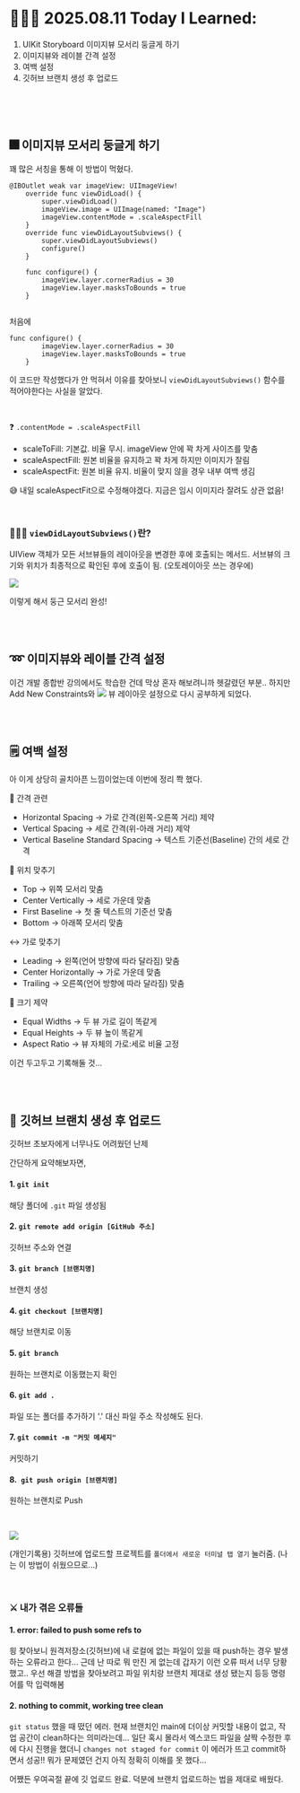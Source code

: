 # 👩🏻‍💻 2025.08.11 Today I Learned:

1. UIKit Storyboard 이미지뷰 모서리 둥글게 하기
2. 이미지뷰와 레이블 간격 설정
3. 여백 설정
4. 깃허브 브랜치 생성 후 업로드

<br>
<br>
<br>

## 🎆 이미지뷰 모서리 둥글게 하기
꽤 많은 서칭을 통해 이 방법이 먹혔다.
```
@IBOutlet weak var imageView: UIImageView!
    override func viewDidLoad() {
        super.viewDidLoad()
        imageView.image = UIImage(named: "Image")
        imageView.contentMode = .scaleAspectFill
    }
    override func viewDidLayoutSubviews() {
        super.viewDidLayoutSubviews()
        configure()
    }

    func configure() {
        imageView.layer.cornerRadius = 30
        imageView.layer.masksToBounds = true
    }
    
```

처음에 
```
func configure() {
        imageView.layer.cornerRadius = 30
        imageView.layer.masksToBounds = true
    }
```
이 코드만 작성했다가 안 먹혀서 이유를 찾아보니
`viewDidLayoutSubviews()` 함수를 적어야한다는 사실을 알았다.

<br>

❓ `.contentMode = .scaleAspectFill`
- scaleToFill: 기본값. 비율 무시. imageView 안에 꽉 차게 사이즈를 맞춤
- scaleAspectFill: 원본 비율을 유지하고 꽉 차게 하지만 이미지가 잘림
- scaleAspectFit: 원본 비율 유지. 비율이 맞지 않을 경우 내부 여백 생김

😅 내일 scaleAspectFit으로 수정해야겠다. 지금은 임시 이미지라 잘려도 상관 없음!

<br>

### 💁🏻‍♀️ `viewDidLayoutSubviews()`란?
UIView 객체가 모든 서브뷰들의 레이아웃을 변경한 후에 호출되는 메서드. 서브뷰의 크기와 위치가 최종적으로 확인된 후에 호출이 됨. (오토레이아웃 쓰는 경우에)

![](https://velog.velcdn.com/images/jihyee10/post/295d7851-ca3a-483f-8f82-66774ee93489/image.png)

이렇게 해서 둥근 모서리 완성!

<br>

<br>

## ➿ 이미지뷰와 레이블 간격 설정
이건 개발 종합반 강의에서도 학습한 건데 막상 혼자 해보려니까 헷갈렸던 부분.. 하지만 Add New Constraints와 ![](https://velog.velcdn.com/images/jihyee10/post/03666dd4-45d4-4125-93f3-27f379cb6374/image.png)
뷰 레이아웃 설정으로 다시 공부하게 되었다.

<br>
<br>

## 🗒️ 여백 설정
아 이게 상당히 골치아픈 느낌이었는데 이번에 정리 쫙 했다. 

📏 간격 관련
* Horizontal Spacing → 가로 간격(왼쪽-오른쪽 거리) 제약
* Vertical Spacing → 세로 간격(위-아래 거리) 제약
* Vertical Baseline Standard Spacing → 텍스트 기준선(Baseline) 간의 세로 간격

📐 위치 맞추기
* Top → 위쪽 모서리 맞춤
* Center Vertically → 세로 가운데 맞춤
* First Baseline → 첫 줄 텍스트의 기준선 맞춤
* Bottom → 아래쪽 모서리 맞춤

↔ 가로 맞추기
* Leading → 왼쪽(언어 방향에 따라 달라짐) 맞춤
* Center Horizontally → 가로 가운데 맞춤
* Trailing → 오른쪽(언어 방향에 따라 달라짐) 맞춤

📏 크기 제약
* Equal Widths → 두 뷰 가로 길이 똑같게
* Equal Heights → 두 뷰 높이 똑같게
* Aspect Ratio → 뷰 자체의 가로:세로 비율 고정

이건 두고두고 기록해둘 것...

<br>
<br>

 
## 🫩 깃허브 브랜치 생성 후 업로드
깃허브 초보자에게 너무나도 어려웠던 난제
<br>

간단하게 요약해보자면,

#### 1. `git init`
해당 폴더에 `.git` 파일 생성됨

#### 2. `git remote add origin [GitHub 주소]`
깃허브 주소와 연결

#### 3. `git branch [브랜치명]`
브랜치 생성

#### 4. `git checkout [브랜치명]`
해당 브랜치로 이동

#### 5. `git branch `

원하는 브랜치로 이동했는지 확인

#### 6. `git add .`
파일 또는 폴더를 추가하기 '.' 대신 파일 주소 작성해도 된다.

#### 7. `git commit -m "커밋 메세지"`
커밋하기

#### 8.` git push origin [브랜치명]`
원하는 브랜치로 Push

<br>


![](https://velog.velcdn.com/images/jihyee10/post/14b7eb83-41aa-4fc9-a631-06051727e935/image.png)

(개인기록용) 깃허브에 업로드할 프로젝트를 `폴더에서 새로운 터미널 탭 열기` 눌러줌. (나는 이 방법이 쉬웠으므로...)

<br>

### ⚔️ 내가 겪은 오류들

#### 1. error: failed to push some refs to
읭 찾아보니 원격저장소(깃허브)에 내 로컬에 없는 파일이 있을 때 push하는 경우 발생하는 오류라고 한다... 근데 난 따로 뭐 만진 게 없는데 갑자기 이런 오류 떠서 너무 당황했고.. 우선 해결 방법을 찾아보려고 파일 위치랑 브랜치 제대로 생성 됐는지 등등 명령어를 막 입력해봄

#### 2. nothing to commit, working tree clean
`git status` 했을 때 떴던 에러. 현재 브랜치인 main에 더이상 커밋할 내용이 없고, 작업 공간이 clean하다는 의미라는데... 일단 혹시 몰라서 엑스코드 파일을 살짝 수정한 후에 다시 진행을 했더니 `changes not staged for commit` 이 에러가 뜨고 commit하면서 성공!! 뭐가 문제였던 건지 아직 정확히 이해를 못 했다...

어쨌든 우여곡절 끝에 깃 업로드 완료. 덕분에 브랜치 업로드하는 법을 제대로 배웠다.
